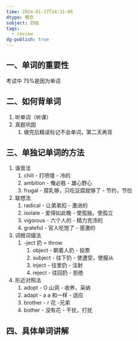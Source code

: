 ```yaml
---
time: 2024-01-27T14:31:00
dtype: 概念
subject: 四级
tags:
  - review
dg-publish: true
---
```

## 一、单词的重要性
考试中 75%是因为单词

## 二、如何背单词
1. 听单词（听课）
2. 真题巩固
	1. 做完后精读标记不会单词，第二天再背

## 三、单独记单词的方法
1. 谐音法
	1. chill - 打喷嚏 - 冷的
	2. ambition - 俺必胜 - 雄心野心
	3. frugal - 腐乳够，只吃豆腐就够了 - 节约，节俭
2. 联想法
	1. radical - 让弟弟扣 - 激进的
	2. isolate - 爱得如此晚 - 使孤独，使孤立
	3. vigorous - 六个人的 - 精力充沛的
	4. grateful - 官人吃饱了 - 感激的
3. 词根词缀法
	1. -ject  扔 = throw
		1. object - 朝着人扔 - 投票
		2. subject - 往下扔 - 使遭受，使服从
		3. inject - 往里扔 - 注射
		4. reject - 往回扔 - 拒绝
4. 形近对照法
	1. adopt - O 山洞 - 收养，采纳
	2. adapt - a a 和一样 - 适应
	3. brother - r 花 -兄弟
	4. bother - 没有花 - 干扰，打扰
## 四、具体单词讲解